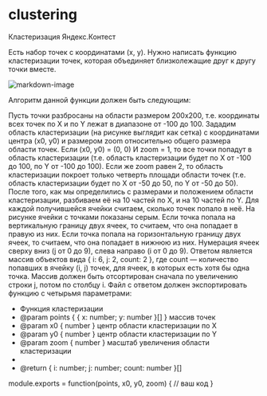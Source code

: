 # clustering
Кластеризация Яндекс.Контест

Есть набор точек с координатами (x, y). Нужно написать функцию кластеризации точек, которая объединяет близколежащие друг к другу точки вместе.


![markdown-image](https://user-images.githubusercontent.com/58570733/225947952-62918265-d940-40ee-b09d-5b02144fb0b0.png)


Алгоритм данной функции должен быть следующим:

Пусть точки разбросаны на области размером 200x200, т.е. координаты всех точек по X и по Y лежат в диапазоне от -100 до 100.
Зададим область кластеризации (на рисунке выглядит как сетка) с координатами центра (x0, y0) и размером zoom относительно общего размера области точек. Если (x0, y0) = (0, 0) И zoom = 1, то все точки попадут в область кластеризации (т.е. область кластеризации будет по X от -100 до 100, по Y от -100 до 100). Если же zoom равен 2, то область кластеризации покроет только четверть площади области точек (т.е. область кластеризации будет по X от -50 до 50, по Y от -50 до 50).
После того, как мы определились с размерами и положением области кластеризации, разбиваем её на 10 частей по X, и на 10 частей по Y.
Для каждой получившейся ячейки считаем, сколько точек попало в неё. На рисунке ячейки с точками показаны серым.
Если точка попала на вертикальную границу двух ячеек, то считаем, что она попадает в правую из них. Если точка попала на горизонтальную границу двух ячеек, то считаем, что она попадает в нижнюю из них.
Нумерация ячеек сверху вниз (j от 0 до 9), слева направо (i от 0 до 9).
Ответом является массив объектов вида { i: 6, j: 2, count: 2 }, где count — количество попавших в ячейку (i, j) точек, для ячеек, в которых есть хотя бы одна точка. Массив должен быть отсортирован сначала по увеличению строки j, потом по столбцу i.
Файл с ответом должен экспортировать функцию с четырьмя параметрами:


 * Функция кластеризации
 * @param points { { x: number; y: number }[] } массив точек
 * @param x0 { number } центр области кластеризации по X
 * @param y0 { number } центр области кластеризации по Y
 * @param zoom { number } масштаб увеличения области кластеризации
 *
 * @return { i: number; j: number; count: number }[]
 
module.exports = function(points, x0, y0, zoom) {
   // ваш код
}
